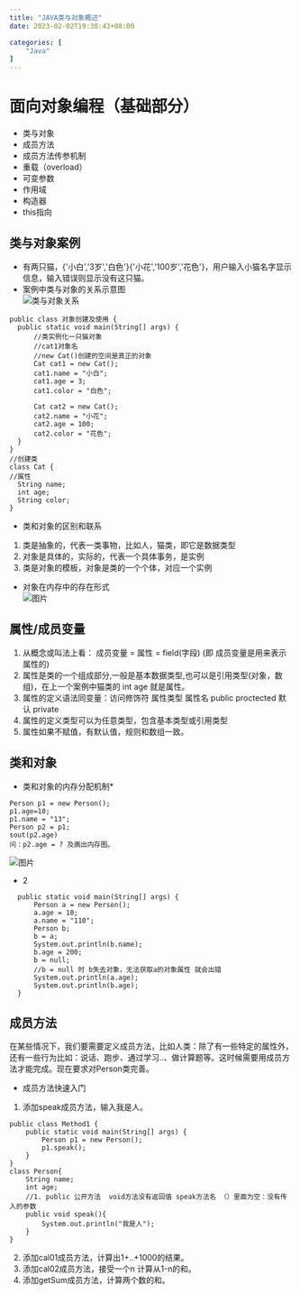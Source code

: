 ```yaml
---
title: "JAVA类与对象概述"
date: 2023-02-02T19:30:43+08:00

categories: [
    "Java"
]
---
```

# 面向对象编程（基础部分）
* 类与对象
* 成员方法
* 成员方法传参机制
* 重载（overload）
* 可变参数
* 作用域
* 构造器
* this指向

## 类与对象案例
  * 有两只猫，{'小白','3岁','白色'}{'小花','100岁','花色'}，用户输入小猫名字显示信息，输入错误则显示没有这只猫。    
  * 案例中类与对象的关系示意图    
  ![类与对象关系](https://img-blog.csdnimg.cn/1c22bba349d74979b2f57fed04ae7e6b.png "类与对象关系")

  ```
  public class 对象创建及使用 {
    public static void main(String[] args) {
        //类实例化一只猫对象
        //cat1对象名  
        //new Cat()创建的空间是真正的对象
        Cat cat1 = new Cat();
        cat1.name = "小白";
        cat1.age = 3;
        cat1.color = "白色";

        Cat cat2 = new Cat();
        cat2.name = "小花";
        cat2.age = 100;
        cat2.color = "花色";
    }
}
//创建类
class Cat {
  //属性
    String name;
    int age;
    String color;
}
```   
  * 类和对象的区别和联系
1. 类是抽象的，代表一类事物，比如人，猫类，即它是数据类型
2. 对象是具体的，实际的，代表一个具体事务，是实例
3. 类是对象的模板，对象是类的一个个体，对应一个实例

  * 对象在内存中的存在形式    
  ![图片](https://img-blog.csdnimg.cn/5c8ee5a1156f4002b21fdcb2f071ee2f.png "对象在内存中的存在形式")    

## 属性/成员变量
1. 从概念或叫法上看： 成员变量 = 属性 = field(字段) (即 成员变量是用来表示属性的)
2. 属性是类的一个组成部分,一般是基本数据类型,也可以是引用类型(对象，数组)，在上一个案例中猫类的 int age 就是属性。
3. 属性的定义语法同变量：访问修饰符 属性类型 属性名
   public proctected 默认 private
4. 属性的定义类型可以为任意类型，包含基本类型或引用类型
5. 属性如果不赋值，有默认值，规则和数组一致。

## 类和对象
 * 类和对象的内存分配机制*
  ```
Person p1 = new Person();
p1.age=10;
p1.name = "13";
Person p2 = p1;
sout(p2.age)
问：p2.age = ? 及画出内存图。
  ```
![图片](https://img-blog.csdnimg.cn/d9d0d2b12e1448229475584d9839314a.png "对象内存图")
 * 2
  ```
    public static void main(String[] args) {
        Person a = new Person();
        a.age = 10;
        a.name = "110";
        Person b;
        b = a;
        System.out.println(b.name);
        b.age = 200;
        b = null;
        //b = null 时 b失去对象，无法获取a的对象属性 就会出错
        System.out.println(a.age);
        System.out.println(b.age);
    }
  ```
## 成员方法
在某些情况下，我们要需要定义成员方法，比如人类：除了有一些特定的属性外，还有一些行为比如：说话、跑步、通过学习..、做计算题等。这时候需要用成员方法才能完成。现在要求对Person类完善。
 * 成员方法快速入门   
  1. 添加speak成员方法，输入我是人。
```
public class Method1 {
    public static void main(String[] args) {
        Person p1 = new Person();
        p1.speak();
    }
}
class Person{
    String name;
    int age;
    //1. public 公开方法  void方法没有返回值 speak方法名 （）里面为空：没有传入的参数
    public void speak(){
        System.out.println("我是人");
    }
}
```
  2. 添加cal01成员方法，计算出1+..+1000的结果。
  3. 添加cal02成员方法，接受一个n 计算从1-n的和。
  4. 添加getSum成员方法，计算两个数的和。


